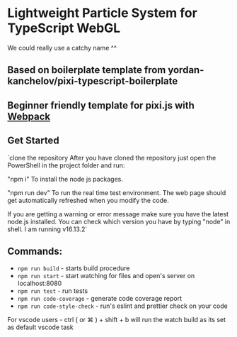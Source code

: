 # Lightweight Particle System for TypeScript WebGL
We could really use a catchy name ^^

## Based on boilerplate template from yordan-kanchelov/pixi-typescript-boilerplate
## Beginner friendly template for pixi.js with [Webpack](https://webpack.js.org/)

## Get Started

`clone the repository
After you have cloned the repository just open the PowerShell in the project folder and run:

"npm i" 
To install the node js packages.

"npm run dev" 
To run the real time test environment. The web page should get automatically refreshed when you modify the code.

If you are getting a warning or error message make sure you have the latest node.js installed.
You can check which version you have by typing "node" in shell. I am running v16.13.2`

## Commands:

-   `npm run build` - starts build procedure
-   `npm run start` - start watching for files and open's server on localhost:8080
-   `npm run test` - run tests
-   `npm run code-coverage` - generate code coverage report
-   `npm run code-style-check` - run's eslint and prettier check on your code

For vscode users - ctrl ( or ⌘ ) + shift + b will run the watch build as its set as default vscode task
